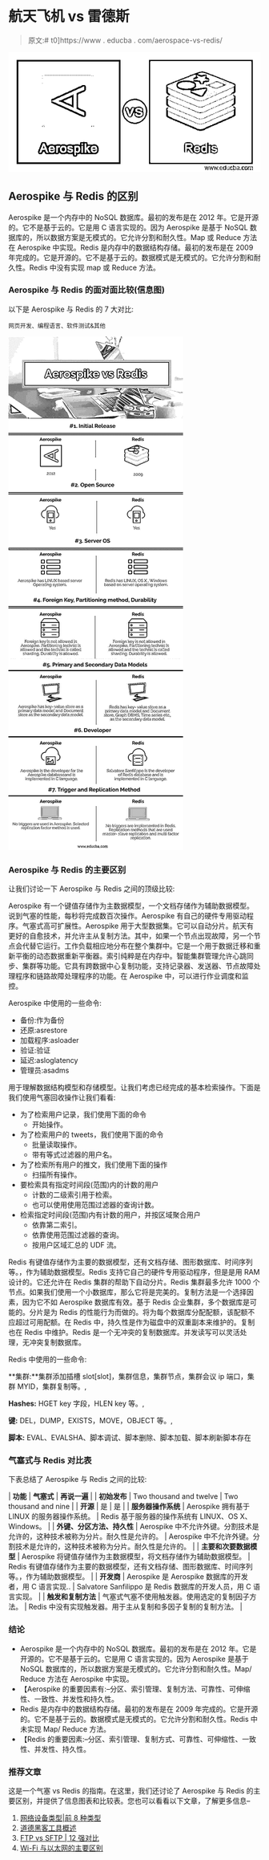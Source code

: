 # 航天飞机 vs 雷德斯

> 原文:# t0]https://www . educba . com/aerospace-vs-redis/

![Aerospike vs Redis](img/6cffcff8b350f0aead59dea087386f8c.png)



## Aerospike 与 Redis 的区别

Aerospike 是一个内存中的 NoSQL 数据库。最初的发布是在 2012 年。它是开源的。它不是基于云的。它是用 C 语言实现的。因为 Aerospike 是基于 NoSQL 数据库的，所以数据方案是无模式的。它允许分割和耐久性。Map 或 Reduce 方法在 Aerospike 中实现。Redis 是内存中的数据结构存储。最初的发布是在 2009 年完成的。它是开源的。它不是基于云的。数据模式是无模式的。它允许分割和耐久性。Redis 中没有实现 map 或 Reduce 方法。

### Aerospike 与 Redis 的面对面比较(信息图)

以下是 Aerospike 与 Redis 的 7 大对比:

<small>网页开发、编程语言、软件测试&其他</small>

![Aerospike-vs-Redis-info](img/97c3486e3fe50ea47803c7a8b4cd2b76.png)



### Aerospike 与 Redis 的主要区别

让我们讨论一下 Aerospike 与 Redis 之间的顶级比较:

Aerospike 有一个键值存储作为主数据模型，一个文档存储作为辅助数据模型。说到气塞的性能，每秒将完成数百次操作。Aerospike 有自己的硬件专用驱动程序。气塞式高可扩展性。Aerospike 用于大型数据集。它可以自动分片。航天有更好的自愈技术，并允许主从复制方法。其中，如果一个节点出现故障，另一个节点会代替它运行。工作负载相应地分布在整个集群中。它是一个用于数据迁移和重新平衡的动态数据重新平衡器。索引纯粹是在内存中。智能集群管理允许心跳同步、集群等功能。它具有跨数据中心复制功能，支持记录器、发送器、节点故障处理程序和链路故障处理程序的功能。在 Aerospike 中，可以进行作业调度和监控。

Aerospike 中使用的一些命令:

*   备份:作为备份
*   还原:asrestore
*   加载程序:asloader
*   验证:验证
*   延迟:asloglatency
*   管理员:asadms

用于理解数据结构模型和存储模型。让我们考虑已经完成的基本检索操作。下面是我们使用气塞回收操作让我们看看:

*   为了检索用户记录，我们使用下面的命令
    *   开始操作。
*   为了检索用户的 tweets，我们使用下面的命令
    *   批量读取操作。
    *   带有等式过滤器的用户名。
*   为了检索所有用户的推文，我们使用下面的操作
    *   扫描所有操作。
*   要检索具有指定时间段(范围)内的计数的用户
    *   计数的二级索引用于检索。
    *   也可以使用使用范围过滤器的查询计数。
*   检索指定时间段(范围)内有计数的用户，并按区域聚合用户
    *   依靠第二索引。
    *   依靠使用范围过滤器的查询。
    *   按用户区域汇总的 UDF 流。

Redis 有键值存储作为主要的数据模型，还有文档存储、图形数据库、时间序列等。，作为辅助数据模型。Redis 支持它自己的硬件专用驱动程序，但是是用 RAM 设计的。它还允许在 Redis 集群的帮助下自动分片。Redis 集群最多允许 1000 个节点。如果我们使用一个小数据库，那么它将是完美的。复制方法是一个选择因素，因为它不如 Aerospike 数据库有效。基于 Redis 企业集群，多个数据库是可能的。分片是为 Redis 的性能行为而做的。将为每个数据库分配配额，该配额不应超过可用配额。在 Redis 中，持久性是作为磁盘中的双重副本来维护的。复制也在 Redis 中维护。Redis 是一个无冲突的复制数据库。并发读写可以灵活处理，无冲突复制数据库。

Redis 中使用的一些命令:

**集群:**集群添加插槽 slot[slot]，集群信息，集群节点，集群会议 ip 端口，集群 MYID，集群复制等。,

**Hashes:** HGET key 字段，HLEN key 等。,

**键:** DEL，DUMP，EXISTS，MOVE，OBJECT 等。,

**脚本:** EVAL、EVALSHA、脚本调试、脚本删除、脚本加载、脚本刷新脚本存在

### 气塞式与 Redis 对比表

下表总结了 Aerospike 与 Redis 之间的比较:

| **功能** | **气塞式** | **再说一遍** |
| **初始发布** | Two thousand and twelve | Two thousand and nine |
| **开源** | 是 | 是 |
| **服务器操作系统** | Aerospike 拥有基于 LINUX 的服务器操作系统。 | Redis 基于服务器的操作系统有 LINUX、OS X、Windows。 |
| **外键、分区方法、持久性** | Aerospike 中不允许外键。分割技术是允许的，这种技术被称为分片。耐久性是允许的。 | Aerospike 中不允许外键。分割技术是允许的，这种技术被称为分片。耐久性是允许的。 |
| **主要和次要数据模型** | Aerospike 将键值存储作为主数据模型，将文档存储作为辅助数据模型。 | Redis 有键值存储作为主要的数据模型，还有文档存储、图形数据库、时间序列等。，作为辅助数据模型。 |
| **开发商** | Aerospike 是 Aerospike 数据库的开发者，用 C 语言实现.. | Salvatore Sanfilippo 是 Redis 数据库的开发人员，用 C 语言实现。 |
| **触发和复制方法** | 气塞式气塞不使用触发器。使用选定的复制因子方法。 | Redis 中没有实现触发器。用于主从复制和多因子复制的复制方法。 |

### 结论

*   Aerospike 是一个内存中的 NoSQL 数据库。最初的发布是在 2012 年。它是开源的。它不是基于云的。它是用 C 语言实现的。因为 Aerospike 是基于 NoSQL 数据库的，所以数据方案是无模式的。它允许分割和耐久性。Map/ Reduce 方法在 Aerospike 中实现。
*   【Aerospike 的重要因素有:–分区、索引管理、复制方法、可靠性、可伸缩性、一致性、并发性和持久性。
*   Redis 是内存中的数据结构存储。最初的发布是在 2009 年完成的。它是开源的。它不是基于云的。数据模式是无模式的。它允许分割和耐久性。Redis 中未实现 Map/ Reduce 方法。
*   【Redis 的重要因素:–分区、索引管理、复制方式、可靠性、可伸缩性、一致性、并发性、持久性。

### 推荐文章

这是一个气塞 vs Redis 的指南。在这里，我们还讨论了 Aerospike 与 Redis 的主要区别，并提供了信息图表和比较表。您也可以看看以下文章，了解更多信息–

1.  [网络设备类型|前 8 种类型](https://www.educba.com/types-of-network-devices/)
2.  [道德黑客工具概述](https://www.educba.com/ethical-hacking-tools/)
3.  [FTP vs SFTP | 12 强对比](https://www.educba.com/ftp-vs-sftp/)
4.  [Wi-Fi 与以太网的主要区别](https://www.educba.com/wifi-vs-ethernet/)





